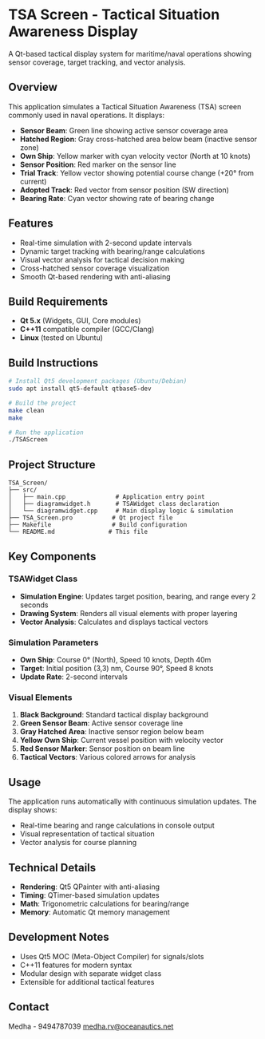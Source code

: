 # TSA Screen - Tactical Situation Awareness Display

A Qt-based tactical display system for maritime/naval operations showing sensor coverage, target tracking, and vector analysis.

## Overview

This application simulates a Tactical Situation Awareness (TSA) screen commonly used in naval operations. It displays:

- **Sensor Beam**: Green line showing active sensor coverage area
- **Hatched Region**: Gray cross-hatched area below beam (inactive sensor zone)
- **Own Ship**: Yellow marker with cyan velocity vector (North at 10 knots)
- **Sensor Position**: Red marker on the sensor line
- **Trial Track**: Yellow vector showing potential course change (+20° from current)
- **Adopted Track**: Red vector from sensor position (SW direction)
- **Bearing Rate**: Cyan vector showing rate of bearing change

## Features

- Real-time simulation with 2-second update intervals
- Dynamic target tracking with bearing/range calculations
- Visual vector analysis for tactical decision making
- Cross-hatched sensor coverage visualization
- Smooth Qt-based rendering with anti-aliasing

## Build Requirements

- **Qt 5.x** (Widgets, GUI, Core modules)
- **C++11** compatible compiler (GCC/Clang)
- **Linux** (tested on Ubuntu)

## Build Instructions

```bash
# Install Qt5 development packages (Ubuntu/Debian)
sudo apt install qt5-default qtbase5-dev

# Build the project
make clean
make

# Run the application
./TSAScreen
```

## Project Structure

```
TSA_Screen/
├── src/
│   ├── main.cpp              # Application entry point
│   ├── diagramwidget.h       # TSAWidget class declaration
│   └── diagramwidget.cpp     # Main display logic & simulation
├── TSA_Screen.pro           # Qt project file
├── Makefile                 # Build configuration
└── README.md               # This file
```

## Key Components

### TSAWidget Class
- **Simulation Engine**: Updates target position, bearing, and range every 2 seconds
- **Drawing System**: Renders all visual elements with proper layering
- **Vector Analysis**: Calculates and displays tactical vectors

### Simulation Parameters
- **Own Ship**: Course 0° (North), Speed 10 knots, Depth 40m
- **Target**: Initial position (3,3) nm, Course 90°, Speed 8 knots
- **Update Rate**: 2-second intervals

### Visual Elements
1. **Black Background**: Standard tactical display background
2. **Green Sensor Beam**: Active sensor coverage line
3. **Gray Hatched Area**: Inactive sensor region below beam
4. **Yellow Own Ship**: Current vessel position with velocity vector
5. **Red Sensor Marker**: Sensor position on beam line
6. **Tactical Vectors**: Various colored arrows for analysis

## Usage

The application runs automatically with continuous simulation updates. The display shows:

- Real-time bearing and range calculations in console output
- Visual representation of tactical situation
- Vector analysis for course planning

## Technical Details

- **Rendering**: Qt5 QPainter with anti-aliasing
- **Timing**: QTimer-based simulation updates
- **Math**: Trigonometric calculations for bearing/range
- **Memory**: Automatic Qt memory management

## Development Notes

- Uses Qt5 MOC (Meta-Object Compiler) for signals/slots
- C++11 features for modern syntax
- Modular design with separate widget class
- Extensible for additional tactical features


## Contact

Medha - 9494787039 
medha.rv@oceanautics.net
 